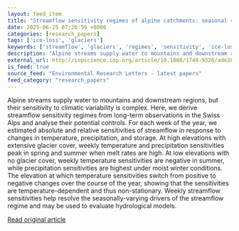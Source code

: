 ```yaml
---
layout: feed_item
title: "Streamflow sensitivity regimes of alpine catchments: seasonal relationships with elevation, temperature, and glacier cover"
date: 2025-06-25 07:26:59 +0000
categories: [research_papers]
tags: ['ice-loss', 'glaciers']
keywords: ['streamflow', 'glaciers', 'regimes', 'sensitivity', 'ice-loss']
description: "Alpine streams supply water to mountains and downstream regions, but their sensitivity to climatic variability is complex"
external_url: http://iopscience.iop.org/article/10.1088/1748-9326/ade26c
is_feed: true
source_feed: "Environmental Research Letters - latest papers"
feed_category: "research_papers"
---
```


Alpine streams supply water to mountains and downstream regions, but their sensitivity to climatic variability is complex. Here, we derive streamflow sensitivity regimes from long-term observations in the Swiss Alps and analyse their potential controls. For each week of the year, we estimated absolute and relative sensitivities of streamflow in response to changes in temperature, precipitation, and storage. At high elevations with extensive glacier cover, weekly temperature and precipitation sensitivities peak in spring and summer when melt rates are high. At low elevations with no glacier cover, weekly temperature sensitivities are negative in summer, while precipitation sensitivities are highest under moist winter conditions. The elevation at which temperature sensitivities switch from positive to negative changes over the course of the year, showing that the sensitivities are temperature-dependent and thus non-stationary. Weekly streamflow sensitivities help resolve the seasonally-varying drivers of the streamflow regime and may be used to evaluate hydrological models.

[Read original article](http://iopscience.iop.org/article/10.1088/1748-9326/ade26c)
